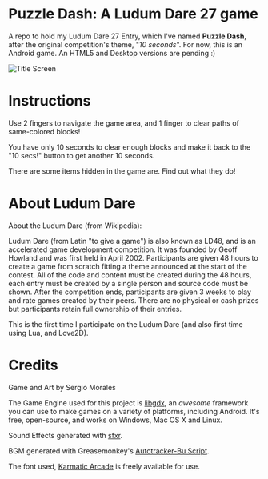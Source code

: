Puzzle Dash: A Ludum Dare 27 game
===============

A repo to hold my Ludum Dare 27 Entry, which I've named **Puzzle Dash**, after the original competition's theme, "*10 seconds*". 
For now, this is an Android game. An HTML5 and Desktop versions are pending :)

![Title Screen](http://i.imgur.com/Pg4arxa.png)

Instructions
===

Use 2 fingers to navigate the game area, and 1 finger to clear paths of same-colored blocks!

You have only 10 seconds to clear enough blocks and make it back to the "10 secs!" button to get another 10 seconds.

There are some items hidden in the game are. Find out what they do!

About Ludum Dare
====

About the Ludum Dare (from Wikipedia):

Ludum Dare (from Latin "to give a game") is also known as LD48, and is an accelerated game development competition. It was founded by Geoff Howland and was first held in April 2002. Participants are given 48 hours to create a game from scratch fitting a theme announced at the start of the contest. All of the code and content must be created during the 48 hours, each entry must be created by a single person and source code must be shown. After the competition ends, participants are given 3 weeks to play and rate games created by their peers. There are no physical or cash prizes but participants retain full ownership of their entries.

This is the first time I participate on the Ludum Dare (and also first time using Lua, and Love2D).

Credits
====

Game and Art by Sergio Morales

The Game Engine used for this project is [libgdx](http://libgdx.badlogicgames.com/), an *awesome* framework you can use to make games on a variety of platforms, including Android. It's free, open-source, and works on Windows, Mac OS X and Linux.

Sound Effects generated with [sfxr](http://www.drpetter.se/project_sfxr.html).

BGM generated with Greasemonkey's [Autotracker-Bu Script](http://www.ludumdare.com/compo/2011/12/13/if-you-find-it-hard-to-make-music-read-this/).

The font used, [Karmatic Arcade](http://www.dafont.com/karmatic-arcade.font) is freely available for use.
